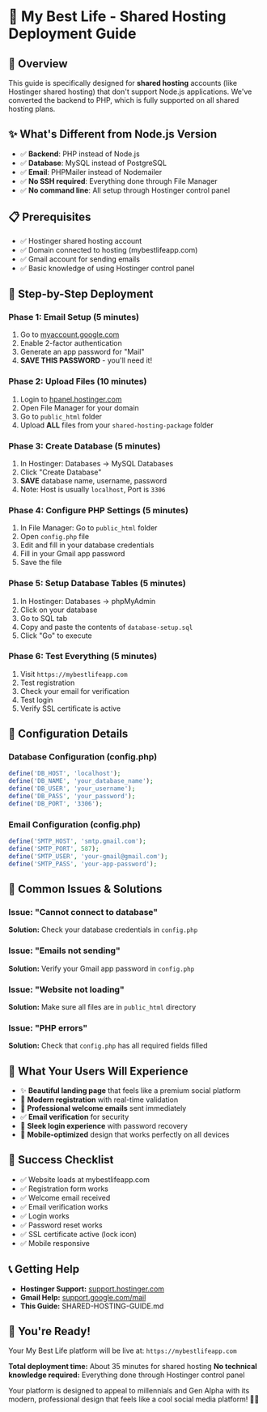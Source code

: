 # 🚀 My Best Life - Shared Hosting Deployment Guide

## 🎯 Overview

This guide is specifically designed for **shared hosting** accounts (like Hostinger shared hosting) that don't support Node.js applications. We've converted the backend to PHP, which is fully supported on all shared hosting plans.

## ✨ What's Different from Node.js Version

- ✅ **Backend**: PHP instead of Node.js
- ✅ **Database**: MySQL instead of PostgreSQL
- ✅ **Email**: PHPMailer instead of Nodemailer
- ✅ **No SSH required**: Everything done through File Manager
- ✅ **No command line**: All setup through Hostinger control panel

## 📋 Prerequisites

- ✅ Hostinger shared hosting account
- ✅ Domain connected to hosting (mybestlifeapp.com)
- ✅ Gmail account for sending emails
- ✅ Basic knowledge of using Hostinger control panel

## 🚀 Step-by-Step Deployment

### Phase 1: Email Setup (5 minutes)
1. Go to [myaccount.google.com](https://myaccount.google.com)
2. Enable 2-factor authentication
3. Generate an app password for "Mail"
4. **SAVE THIS PASSWORD** - you'll need it!

### Phase 2: Upload Files (10 minutes)
1. Login to [hpanel.hostinger.com](https://hpanel.hostinger.com)
2. Open File Manager for your domain
3. Go to `public_html` folder
4. Upload **ALL** files from your `shared-hosting-package` folder

### Phase 3: Create Database (5 minutes)
1. In Hostinger: Databases → MySQL Databases
2. Click "Create Database"
3. **SAVE** database name, username, password
4. Note: Host is usually `localhost`, Port is `3306`

### Phase 4: Configure PHP Settings (5 minutes)
1. In File Manager: Go to `public_html` folder
2. Open `config.php` file
3. Edit and fill in your database credentials
4. Fill in your Gmail app password
5. Save the file

### Phase 5: Setup Database Tables (5 minutes)
1. In Hostinger: Databases → phpMyAdmin
2. Click on your database
3. Go to SQL tab
4. Copy and paste the contents of `database-setup.sql`
5. Click "Go" to execute

### Phase 6: Test Everything (5 minutes)
1. Visit `https://mybestlifeapp.com`
2. Test registration
3. Check your email for verification
4. Test login
5. Verify SSL certificate is active

## 🔧 Configuration Details

### Database Configuration (config.php)
```php
define('DB_HOST', 'localhost');
define('DB_NAME', 'your_database_name');
define('DB_USER', 'your_username');
define('DB_PASS', 'your_password');
define('DB_PORT', '3306');
```

### Email Configuration (config.php)
```php
define('SMTP_HOST', 'smtp.gmail.com');
define('SMTP_PORT', 587);
define('SMTP_USER', 'your-gmail@gmail.com');
define('SMTP_PASS', 'your-app-password');
```

## 🚨 Common Issues & Solutions

### Issue: "Cannot connect to database"
**Solution:** Check your database credentials in `config.php`

### Issue: "Emails not sending"
**Solution:** Verify your Gmail app password in `config.php`

### Issue: "Website not loading"
**Solution:** Make sure all files are in `public_html` directory

### Issue: "PHP errors"
**Solution:** Check that `config.php` has all required fields filled

## 📱 What Your Users Will Experience

- ✨ **Beautiful landing page** that feels like a premium social platform
- 🔐 **Modern registration** with real-time validation
- 📧 **Professional welcome emails** sent immediately
- ✅ **Email verification** for security
- 🔑 **Sleek login experience** with password recovery
- 📱 **Mobile-optimized** design that works perfectly on all devices

## 🎉 Success Checklist

- ✅ Website loads at mybestlifeapp.com
- ✅ Registration form works
- ✅ Welcome email received
- ✅ Email verification works
- ✅ Login works
- ✅ Password reset works
- ✅ SSL certificate active (lock icon)
- ✅ Mobile responsive

## 📞 Getting Help

- **Hostinger Support:** [support.hostinger.com](https://support.hostinger.com)
- **Gmail Help:** [support.google.com/mail](https://support.google.com/mail)
- **This Guide:** SHARED-HOSTING-GUIDE.md

## 🎯 You're Ready!

Your My Best Life platform will be live at: `https://mybestlifeapp.com`

**Total deployment time:** About 35 minutes for shared hosting
**No technical knowledge required:** Everything done through Hostinger control panel

Your platform is designed to appeal to millennials and Gen Alpha with its modern, professional design that feels like a cool social media platform! 🚀✨
